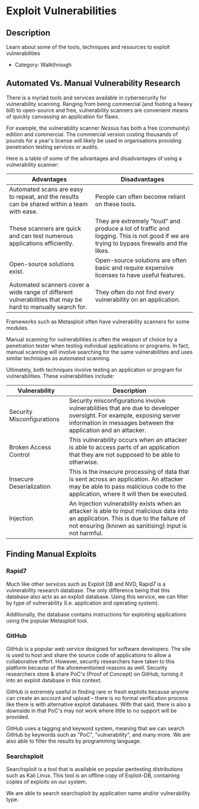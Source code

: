 # Exploit Vulnerabilities

## Description

Learn about some of the tools, techniques and resources to exploit vulnerabilities
* Category: Walkthrough

## Automated Vs. Manual Vulnerability Research

There is a myriad tools and services available in cybersecurity for vulnerability scanning. Ranging from being commercial (and footing a heavy bill) to open-source and free, vulnerability scanners are convenient means of quickly canvassing an application for flaws.

For example, the vulnerability scanner *Nessus* has both a free (community) edition and commercial. The commercial version costing thousands of pounds for a year's license will likely be used in organisations providing penetration testing services or audits.

Here is a table of some of the advantages and disadvantages of using a vulnerability scanner:

| **Advantages** | **Disadvantages** |
| - | - |
| Automated scans are easy to repeat, and the results can be shared within a team with ease. | People can often become reliant on these tools. |
| These scanners are quick and can test numerous applications efficiently. | They are extremely "loud" and produce a lot of traffic and logging. This is not good if we are trying to bypass firewalls and the likes. |
| Open-source solutions exist. | Open-source solutions are often basic and require expensive licenses to have useful features. |
| Automated scanners cover a wide range of different vulnerabilities that may be hard to manually search for. | They often do not find every vulnerability on an application. |

Frameworks such as Metasploit often have vulnerability scanners for some modules.

Manual scanning for vulnerabilities is often the weapon of choice by a penetration tester when testing individual applications or programs. In fact, manual scanning will involve searching for the same vulnerabilities and uses similar techniques as automated scanning.

Ultimately, both techniques involve testing an application or program for vulnerabilities. These vulnerabilities include:

| **Vulnerability** | **Description** |
| - | - |
| Security Misconfigurations | Security misconfigurations involve vulnerabilities that are due to developer oversight. For example, exposing server information in messages between the application and an attacker. |
| Broken Access Control | This vulnerability occurs when an attacker is able to access parts of an application that they are not supposed to be able to otherwise. |
| Insecure Deserialization | This is the insecure processing of data that is sent across an application. An attacker may be able to pass malicious code to the application, where it will then be executed. |
| Injection | An Injection vulnerability exists when an attacker is able to input malicious data into an application. This is due to the failure of not ensuring (known as sanitising) input is not harmful. |

## Finding Manual Exploits

### Rapid7

Much like other services such as Exploit DB and NVD, Rapid7 is a vulnerability research database. The only difference being that this database also acts as an exploit database. Using this service, we can filter by type of vulnerability (I.e. application and operating system).

Additionally, the database contains instructions for exploiting applications using the popular Metasploit tool.

### GitHub

GitHub is a popular web service designed for software developers. The site is used to host and share the source code of applications to allow a collaborative effort. However, security researchers have taken to this platform because of the aforementioned reasons as well. Security researchers store & share PoC's (Proof of Concept) on GitHub, turning it into an exploit database in this context.

GitHub is extremely useful in finding rare or fresh exploits because anyone can create an account and upload – there is no formal verification process like there is with alternative exploit databases. With that said, there is also a downside in that PoC's may not work where little to no support will be provided.

GitHub uses a tagging and keyword system, meaning that we can search GitHub by keywords such as "PoC", "vulnerability", and many more. We are also able to filter the results by programming language.

### Searchsploit

Searchsploit is a tool that is available on popular pentesting distributions such as Kali Linux. This tool is an offline copy of Exploit-DB, containing copies of exploits on our system.

We are able to search searchsploit by application name and/or vulnerability type.
